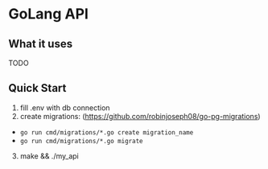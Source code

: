 # GoLang API

## What it uses
TODO

## Quick Start
1. fill .env with db connection
2. create migrations:
(https://github.com/robinjoseph08/go-pg-migrations)
- `go run cmd/migrations/*.go create migration_name`
- `go run cmd/migrations/*.go migrate`
3. make && ./my_api

